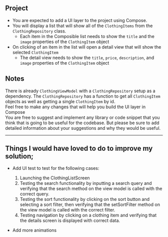 ## Project
* You are expected to add a UI layer to the project using Compose.
* You will display a list that will show all of the `ClothingItems` from the `ClothingRepository` class.
    * Each item in the Composible list needs to show the `title` and the `image` properties of the `ClothingItem` object
* On clicking of an item in the list will open a detail view that will show the selected `ClothingItem`
    * The detail view needs to show the `title`, `price`, `description`, and `image` properties of the `ClothingItem` object

## Notes
There is already `ClothingViewModel` with a `ClothingRepository` setup as a dependency. The `ClothingRepository` has a function to get all `ClothingItem` objects as well as getting a single `ClothingItem` by id. <br>
Feel free to make any changes that will help you build the UI layer in Compose <br>
You are free to suggest and implement any library or code snippet that you think that is going to be useful
for the codebase. But please be sure to add detailed information about your suggestions and why they would be useful.

_______________________________________
## Things I would have loved to do to improve my solution;

* Add UI test to test for the following cases:
   1. Launching the ClothingListScreen
   2. Testing the search functionality by inputting a search query and verifying that the search method on the view model is called with the correct query.
   3. Testing the sort functionality by clicking on the sort button and selecting a sort filter, then verifying that the setSortFilter method on the view model is called with the correct filter.
   4. Testing navigation by clicking on a clothing item and verifying that the details screen is displayed with correct data.

* Add more animations
